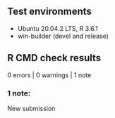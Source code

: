 ## Test environments
* Ubuntu 20.04.2 LTS, R 3.6.1
* win-builder (devel and release)

## R CMD check results

0 errors | 0 warnings | 1 note

### 1 note:
New submission
